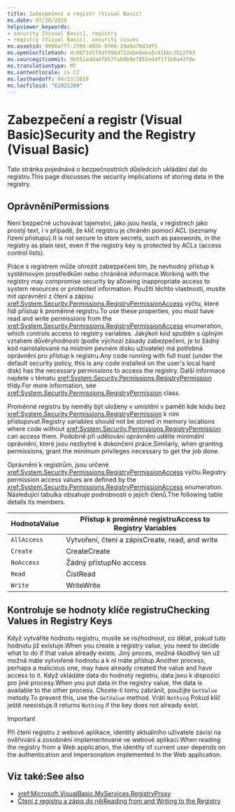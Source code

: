 ```yaml
---
title: Zabezpečení a registr (Visual Basic)
ms.date: 07/20/2015
helpviewer_keywords:
- security [Visual Basic], registry
- registry [Visual Basic], security issues
ms.assetid: 9980aff7-2f69-492b-8f66-29a9a76d3df5
ms.openlocfilehash: dc0071d1fddf99bd712ebe8aea5c61bbc3522f93
ms.sourcegitcommit: 9b552addadfb57fab0b9e7852ed4f1f1b8a42f8e
ms.translationtype: MT
ms.contentlocale: cs-CZ
ms.lasthandoff: 04/23/2019
ms.locfileid: "61921209"
---
```

# <a name="security-and-the-registry-visual-basic"></a><span data-ttu-id="32e69-102">Zabezpečení a registr (Visual Basic)</span><span class="sxs-lookup"><span data-stu-id="32e69-102">Security and the Registry (Visual Basic)</span></span>
<span data-ttu-id="32e69-103">Tato stránka pojednává o bezpečnostních důsledcích ukládání dat do registru.</span><span class="sxs-lookup"><span data-stu-id="32e69-103">This page discusses the security implications of storing data in the registry.</span></span>  
  
## <a name="permissions"></a><span data-ttu-id="32e69-104">Oprávnění</span><span class="sxs-lookup"><span data-stu-id="32e69-104">Permissions</span></span>  
 <span data-ttu-id="32e69-105">Není bezpečné uchovávat tajemství, jako jsou hesla, v registrech jako prostý text, i v případě, že klíč registru je chráněn pomocí ACL (seznamy řízení přístupu).</span><span class="sxs-lookup"><span data-stu-id="32e69-105">It is not secure to store secrets, such as passwords, in the registry as plain text, even if the registry key is protected by ACLs (access control lists).</span></span>  
  
 <span data-ttu-id="32e69-106">Práce s registrem může ohrozit zabezpečení tím, že nevhodný přístup k systémovým prostředkům nebo chráněné informace.</span><span class="sxs-lookup"><span data-stu-id="32e69-106">Working with the registry may compromise security by allowing inappropriate access to system resources or protected information.</span></span> <span data-ttu-id="32e69-107">Použití těchto vlastností, musíte mít oprávnění z čtení a zápisu <xref:System.Security.Permissions.RegistryPermissionAccess> výčtu, které řídí přístup k proměnné registru.</span><span class="sxs-lookup"><span data-stu-id="32e69-107">To use these properties, you must have read and write permissions from the <xref:System.Security.Permissions.RegistryPermissionAccess> enumeration, which controls access to registry variables.</span></span> <span data-ttu-id="32e69-108">Jakýkoli kód spuštěn s úplným vztahem důvěryhodnosti (podle výchozí zásady zabezpečení, je to žádný kód nainstalované na místním pevném disku uživatele) má potřebná oprávnění pro přístup k registru.</span><span class="sxs-lookup"><span data-stu-id="32e69-108">Any code running with full trust (under the default security policy, this is any code installed on the user's local hard disk) has the necessary permissions to access the registry.</span></span> <span data-ttu-id="32e69-109">Další informace najdete v tématu <xref:System.Security.Permissions.RegistryPermission> třídy.</span><span class="sxs-lookup"><span data-stu-id="32e69-109">For more information, see <xref:System.Security.Permissions.RegistryPermission> class.</span></span>  
  
 <span data-ttu-id="32e69-110">Proměnné registru by neměly být uloženy v umístění v paměti kde kódu bez <xref:System.Security.Permissions.RegistryPermission> k nim přistupovat.</span><span class="sxs-lookup"><span data-stu-id="32e69-110">Registry variables should not be stored in memory locations where code without <xref:System.Security.Permissions.RegistryPermission> can access them.</span></span> <span data-ttu-id="32e69-111">Podobně při udělování oprávnění udělte minimální oprávnění, které jsou nezbytné k dokončení práce.</span><span class="sxs-lookup"><span data-stu-id="32e69-111">Similarly, when granting permissions, grant the minimum privileges necessary to get the job done.</span></span>  
  
 <span data-ttu-id="32e69-112">Oprávnění k registrům, jsou určené <xref:System.Security.Permissions.RegistryPermissionAccess> výčtu.</span><span class="sxs-lookup"><span data-stu-id="32e69-112">Registry permission access values are defined by the <xref:System.Security.Permissions.RegistryPermissionAccess> enumeration.</span></span> <span data-ttu-id="32e69-113">Následující tabulka obsahuje podrobnosti o jejích členů.</span><span class="sxs-lookup"><span data-stu-id="32e69-113">The following table details its members.</span></span>  
  
|<span data-ttu-id="32e69-114">Hodnota</span><span class="sxs-lookup"><span data-stu-id="32e69-114">Value</span></span>|<span data-ttu-id="32e69-115">Přístup k proměnné registru</span><span class="sxs-lookup"><span data-stu-id="32e69-115">Access to Registry Variables</span></span>|  
|-----------|----------------------------------|  
|`AllAccess`|<span data-ttu-id="32e69-116">Vytvoření, čtení a zápis</span><span class="sxs-lookup"><span data-stu-id="32e69-116">Create, read, and write</span></span>|  
|`Create`|<span data-ttu-id="32e69-117">Create</span><span class="sxs-lookup"><span data-stu-id="32e69-117">Create</span></span>|  
|`NoAccess`|<span data-ttu-id="32e69-118">Žádný přístup</span><span class="sxs-lookup"><span data-stu-id="32e69-118">No access</span></span>|  
|`Read`|<span data-ttu-id="32e69-119">Číst</span><span class="sxs-lookup"><span data-stu-id="32e69-119">Read</span></span>|  
|`Write`|<span data-ttu-id="32e69-120">Write</span><span class="sxs-lookup"><span data-stu-id="32e69-120">Write</span></span>|  
  
## <a name="checking-values-in-registry-keys"></a><span data-ttu-id="32e69-121">Kontroluje se hodnoty klíče registru</span><span class="sxs-lookup"><span data-stu-id="32e69-121">Checking Values in Registry Keys</span></span>  
 <span data-ttu-id="32e69-122">Když vytváříte hodnotu registru, musíte se rozhodnout, co dělat, pokud tuto hodnotu již existuje.</span><span class="sxs-lookup"><span data-stu-id="32e69-122">When you create a registry value, you need to decide what to do if that value already exists.</span></span> <span data-ttu-id="32e69-123">Jiný proces, možná škodlivý ten už možná máte vytvořené hodnotu a k ní máte přístup.</span><span class="sxs-lookup"><span data-stu-id="32e69-123">Another process, perhaps a malicious one, may have already created the value and have access to it.</span></span> <span data-ttu-id="32e69-124">Když vkládáte data do hodnoty registru, data jsou k dispozici pro jiné procesy.</span><span class="sxs-lookup"><span data-stu-id="32e69-124">When you put data in the registry value, the data is available to the other process.</span></span> <span data-ttu-id="32e69-125">Chcete-li tomu zabránit, použijte `GetValue` metody.</span><span class="sxs-lookup"><span data-stu-id="32e69-125">To prevent this, use the `GetValue` method.</span></span> <span data-ttu-id="32e69-126">Vrátí `Nothing` Pokud klíč ještě neexistuje.</span><span class="sxs-lookup"><span data-stu-id="32e69-126">It returns `Nothing` if the key does not already exist.</span></span>  
  
> [!IMPORTANT]
>  <span data-ttu-id="32e69-127">Při čtení registru z webové aplikace, identity aktuálního uživatele závisí na ověřování a zosobnění implementované ve webové aplikaci.</span><span class="sxs-lookup"><span data-stu-id="32e69-127">When reading the registry from a Web application, the identity of current user depends on the authentication and impersonation implemented in the Web application.</span></span>  
  
## <a name="see-also"></a><span data-ttu-id="32e69-128">Viz také:</span><span class="sxs-lookup"><span data-stu-id="32e69-128">See also</span></span>

- <xref:Microsoft.VisualBasic.MyServices.RegistryProxy>
- [<span data-ttu-id="32e69-129">Čtení z registru a zápis do něj</span><span class="sxs-lookup"><span data-stu-id="32e69-129">Reading from and Writing to the Registry</span></span>](../../../../visual-basic/developing-apps/programming/computer-resources/reading-from-and-writing-to-the-registry.md)
